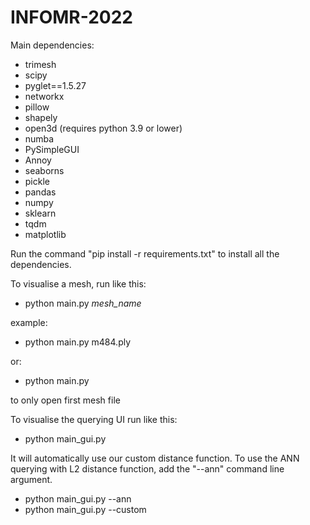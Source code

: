 # INFOMR-2022

Main dependencies:
- trimesh
- scipy
- pyglet==1.5.27
- networkx
- pillow
- shapely
- open3d (requires python 3.9 or lower)
- numba
- PySimpleGUI
- Annoy
- seaborns
- pickle
- pandas
- numpy
- sklearn
- tqdm
- matplotlib

Run the command "pip install -r requirements.txt" to install all the dependencies.

To visualise a mesh, run like this:  

* python main.py _mesh_name_

example:  
* python main.py m484.ply

or:  
* python main.py  

to only open first mesh file  

To visualise the querying UI run like this:

* python main_gui.py

It will automatically use our custom distance function.
To use the ANN querying with L2 distance function, add the "--ann" command line argument.

* python main_gui.py --ann
* python main_gui.py --custom
